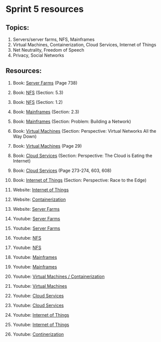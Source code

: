 # Sprint 5 resources

## Topics:

1. Servers/server farms, NFS, Mainframes
2. Virtual Machines, Containerization, Cloud Services, Internet of Things
3. Net Neutrality, Freedom of Speech
4. Privacy, Social Networks

## Resources:

1. Book: [Server Farms](http://index-of.es/Varios-2/Computer%20Networks%205th%20Edition.pdf#page=762) (Page 738)

2. Book: [NFS](https://book.systemsapproach.org/e2e/rpc.html?highlight=nfs) (Section: 5.3)

3. Book: [NFS](https://book.systemsapproach.org/foundation/requirements.html?highlight=nfs) (Section: 1.2)

4. Book: [Mainframes](https://book.systemsapproach.org/direct/framing.html?highlight=mainframe) (Section: 2.3)

5. Book: [Mainframes](https://book.systemsapproach.org/foundation/problem.html?highlight=mainframe) (Section: Problem: Building a Network)

6. Book: [Virtual Machines](hhttps://book.systemsapproach.org/internetworking/trend.html?highlight=virtual%20machine) (Section: Perspective: Virtual Networks All the Way Down)

7. Book: [Virtual Machines](http://index-of.es/Varios-2/Computer%20Networks%205th%20Edition.pdf#page=53) (Page 29)

8. Book: [Cloud Services](https://book.systemsapproach.org/scaling/trend.html?highlight=cloud%20services) (Section: Perspective: The Cloud is Eating the Internet)

9. Book: [Cloud Services](https://eclass.teicrete.gr/modules/document/file.php/TP326/%CE%98%CE%B5%CF%89%CF%81%CE%AF%CE%B1%20(Lectures)/Computer_Networking_A_Top-Down_Approach.pdf#page=300) (Page 273-274, 603, 608)

10. Book: [Internet of Things](https://book.systemsapproach.org/direct/trend.html?highlight=internet%20things) (Section: Perspective: Race to the Edge)

11. Website: [Internet of Things](https://www.ibm.com/blogs/internet-of-things/what-is-the-iot/6) 

12. Website: [Containerization](http://index-of.es/Varios-2/Computer%20Networks%205th%20Edition.pdf#page=576) 

13. Website: [Server Farms](https://itsyndicate.org/blog/what-is-server-farm/)

14. Youtube: [Server Farms](https://youtu.be/x3c1ih2NJEg) 

15. Youtube: [Server Farms](https://youtu.be/OpV6Yv0mzYk) 

16. Youtube: [NFS](https://youtu.be/wOQym_iOULE) 

17. Youtube: [NFS](https://www.youtube.com/watch?v=7GVUzdeo9Xk)

18. Youtube: [Mainframes](https://www.youtube.com/watch?v=_8FgWep9qEk) 

19. Youtube: [Mainframes](https://www.youtube.com/watch?v=ximv-PwAKnc)

20. Youtube: [Virtual Machines / Containerization](https://www.youtube.com/watch?v=cjXI-yxqGTI)

21. Youtube: [Virtual Machines](https://www.youtube.com/watch?v=d7J9p2uHkEU)

22. Youtube: [Cloud Services](https://www.youtube.com/watch?v=dsKIpLKo8AE)

23. Youtube: [Cloud Services](https://www.youtube.com/watch?v=1ERdeg8Sfv4)

24. Youtube: [Internet of Things](https://www.youtube.com/watch?v=6mBO2vqLv38) 

25. Youtube: [Internet of Things](https://www.youtube.com/watch?v=h0gWfVCSGQQ)

26. Youtube: [Continerization](https://www.youtube.com/watch?v=0qotVMX-J5s)